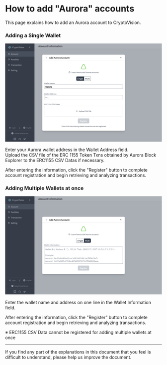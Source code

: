 # How to add "Aurora" accounts

This page explains how to add an Aurora account to CryptoVision.

### Adding a Single Wallet

![](../assets/img/account-chain-aurora-1.jpg)

Enter your Aurora wallet address in the Wallet Address field.  
Upload the CSV file of the ERC 1155 Token Txns obtained by Aurora Block Explorer to the ERC1155 CSV Datas if necessary.

After entering the information, click the "Register" button to complete account registration and begin retrieving and analyzing transactions.

### Adding Multiple Wallets at once

![](../assets/img/account-chain-aurora-2.jpg)

Enter the wallet name and address on one line in the Wallet Information field.

After entering the information, click the "Register" button to complete account registration and begin retrieving and analyzing transactions.

※ ERC1155 CSV Data cannot be registered for adding multiple wallets at once

---

If you find any part of the explanations in this document that you feel is difficult to understand, please help us improve the document.
